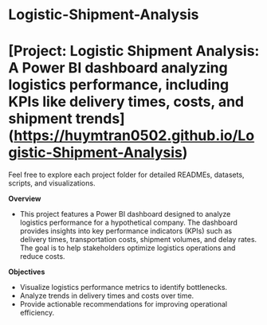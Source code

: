# Logistic-Shipment-Analysis

# [Project: Logistic Shipment Analysis: A Power BI dashboard analyzing logistics performance, including KPIs like delivery times, costs, and shipment trends] (https://huymtran0502.github.io/Logistic-Shipment-Analysis)

Feel free to explore each project folder for detailed READMEs, datasets, scripts, and visualizations.

**Overview**

* This project features a Power BI dashboard designed to analyze logistics performance for a hypothetical company. The dashboard provides insights into key performance indicators (KPIs) such as delivery times, transportation costs, shipment volumes, and delay rates. The goal is to help stakeholders optimize logistics operations and reduce costs.

**Objectives**

* Visualize logistics performance metrics to identify bottlenecks.
* Analyze trends in delivery times and costs over time.
* Provide actionable recommendations for improving operational efficiency.
